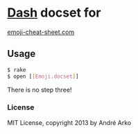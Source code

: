 # [Dash](http://kapeli.com/dash) docset for
[emoji-cheat-sheet.com](http://emoji-cheat-sheet.com)

## Usage

```bash
$ rake
$ open [[Emoji.docset]]
```

There is no step three!

### License

MIT License, copyright 2013 by André Arko
